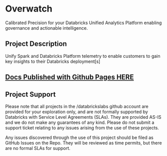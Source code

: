 # Overwatch
Calibrated Precision for your Databricks Unified Analytics Platform enabling governance and actionable intelligence.

## Project Description
Unify Spark and Databricks Platform telemetry to enable customers to gain key insights to their Databricks
deployment[s]

## [Docs Published with Github Pages HERE](https://databrickslabs.github.io/overwatch/)

## Project Support
Please note that all projects in the /databrickslabs github account are provided for your exploration only, and are not formally supported by Databricks with Service Level Agreements (SLAs).  They are provided AS-IS and we do not make any guarantees of any kind.  Please do not submit a support ticket relating to any issues arising from the use of these projects.

Any issues discovered through the use of this project should be filed as GitHub Issues on the Repo.  They will be reviewed as time permits, but there are no formal SLAs for support.
